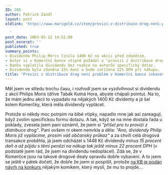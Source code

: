 ```yaml
---
ID: 285
author: Patrick Zandl
layout: post
oldlink: 'https://www.marigold.cz/item/provizi-z-distribuce-drog-neni-problem-v-komercni-bance-inkasovat

  '
post_date: 2003-05-12 14:51:00
post_excerpt: ''
published: true
summary_points:
- Dividenda Philip Moris činila 1400 Kč na akcii před zdaněním.
- Autor si v Komerční bance vtipně požádal o "provizi z distribuce drog".
- Banka vyplatila dividendu bez reakce na autorův specifický dotaz.
- Dividenda byla zdaněna 15% daní a bude zatížena 22% DPH při nákupu.
title: "Provizi z distribuce drog není problém v Komerční bance inkasovat"
---
```


<p>
Měl jsem ve středu trochu času, i rozhodl jsem se vyzdvihnout si dividendu z akcií Philips Moris (dříve Tabák Kutná Hora, abyste chápali pointu). Na to, že mám jednu akcii to vypadalo na nějakých 1400 Kč dividenty a já šel kolem Komerčky, která měla dividendy vyplácet. </p>

<p>
Protože si někdy moc potrpím na blbé vtípky, napadlo mne jak asi zareagují, když zvolím specifickou formu dotazu. A tak, když se na mne dostala řada u poklady, zvesela jsem paní oznámil, že jsem si<EM> "přišel pro tu provizi z distribuce drog"</EM>. Paní&#160;ovšem ni okem nemrkla a&#160;děla: <EM>"Ano, dividendy Philip Moris již vyplácíme, prosím váš občanský průkaz"</EM> a za chvíli celá drogová transakce proběhla, já jsem odcházel s 1448 Kč dividendy <EM>mínus 15 procent daň a až půjdu s těmi penězi na nákup tak ještě mínus 22 procent DPH</EM> (v podstatě jsem rád, že jsem na dividendu nedoplácel). Zdá se, že v Komerčce jsou na takové drogové dealy opravdu dobře vybaveni. A to jsem se ještě v pátek dočetl, že dobře že jsem si pospíšil, protože <A href="http://ipoint.financninoviny.cz/detail.php?article=22045" target=_blank>na KB je podán návrh na konkurs </A>nějakým komikem, který myslí, že mu to projde...</p>